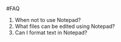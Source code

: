 #FAQ

1. When not to use Notepad?
2. What files can be edited using Notepad?
3. Can I format text in Notepad?
